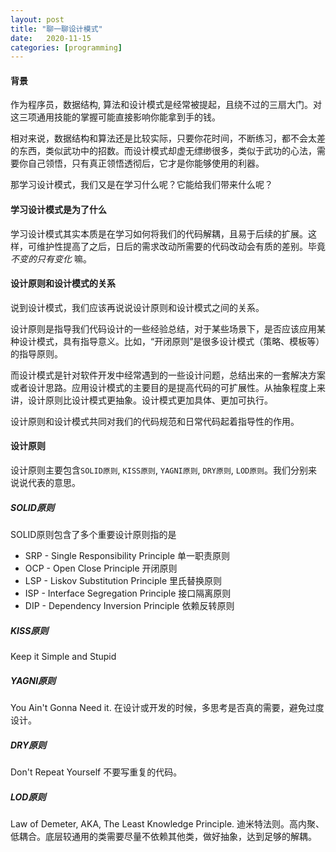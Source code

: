 ```yaml
---
layout: post
title: "聊一聊设计模式"
date:   2020-11-15
categories: [programming]
---
```


#### 背景
作为程序员，数据结构, 算法和设计模式是经常被提起，且绕不过的三扇大门。对这三项通用技能的掌握可能直接影响你能拿到手的钱。

相对来说，数据结构和算法还是比较实际，只要你花时间，不断练习，都不会太差的东西，类似武功中的招数。而设计模式却虚无缥缈很多，类似于武功的心法，需要你自己领悟，只有真正领悟透彻后，它才是你能够使用的利器。

那学习设计模式，我们又是在学习什么呢？它能给我们带来什么呢？

#### 学习设计模式是为了什么
学习设计模式其实本质是在学习如何将我们的代码解耦，且易于后续的扩展。这样，可维护性提高了之后，日后的需求改动所需要的代码改动会有质的差别。毕竟 *不变的只有变化* 嘛。

#### 设计原则和设计模式的关系
说到设计模式，我们应该再说说设计原则和设计模式之间的关系。

设计原则是指导我们代码设计的一些经验总结，对于某些场景下，是否应该应用某种设计模式，具有指导意义。比如，“开闭原则”是很多设计模式（策略、模板等）的指导原则。

而设计模式是针对软件开发中经常遇到的一些设计问题，总结出来的一套解决方案或者设计思路。应用设计模式的主要目的是提高代码的可扩展性。从抽象程度上来讲，设计原则比设计模式更抽象。设计模式更加具体、更加可执行。

设计原则和设计模式共同对我们的代码规范和日常代码起着指导性的作用。

#### 设计原则
设计原则主要包含`SOLID原则`, `KISS原则`, `YAGNI原则`, `DRY原则`, `LOD原则`。我们分别来说说代表的意思。

##### SOLID原则
SOLID原则包含了多个重要设计原则指的是
 - SRP - Single Responsibility Principle 单一职责原则
 - OCP - Open Close Principle 开闭原则
 - LSP - Liskov Substitution Principle 里氏替换原则
 - ISP - Interface Segregation Principle 接口隔离原则
 - DIP - Dependency Inversion Principle 依赖反转原则

##### KISS原则
Keep it Simple and Stupid

##### YAGNI原则
You Ain't Gonna Need it. 在设计或开发的时候，多思考是否真的需要，避免过度设计。

##### DRY原则
Don't Repeat Yourself 不要写重复的代码。

##### LOD原则
Law of Demeter, AKA, The Least Knowledge Principle. 迪米特法则。高内聚、低耦合。底层较通用的类需要尽量不依赖其他类，做好抽象，达到足够的解耦。



